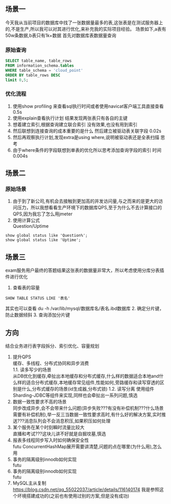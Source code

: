 ## 场景一
今天我从当前项目的数据库中找了一张数据量最多的表,这张表是在测试服务器上的,不是生产,所以我可以对其进行优化,来补充我的实际项目经验。
场景如下,a表有50w条数据,b表只有1k+数据
首先对数据库表数据量查询
### 原始查询
```SQL
SELECT table_name, table_rows 
FROM information_schema.tables 
WHERE table_schema = 'cloud_point' 
ORDER BY table_rows DESC
limit 0,5;
```
### 优化流程
1. 使用show profiling 
来查看sql执行时间或者使用navicat客户端工具直接查看
0.5s
2. 使用explain查看执行计划
结果发现两张表只有各自的主键
3. 想着建立索引,根据查询建立联合索引
没有效果,也没有用到索引
4. 然后联想到连接查询的成本重要的是什么
然后建立被驱动表关联字段
0.02s
5. 然后再观察执行计划,发现extra是using where,说明被驱动表还是全表扫描
思考
6. 由于where条件的字段联想到单表的优化所以思考添加查询字段的索引
时间0.004s
## 场景二
### 原始场景
1. 由于到了新公司,有机会去接触到更加高的并发访问量,与之而来的是更大的访问压力，所以我想看看生产环境下的数据库QPS,至于为什么不去计算接口的QPS,因为我忘了怎么用jmeter
2. 使用计算公式  
Question/Uptime
```
show global status like 'Question%';
show global status like 'Uptime';
```
## 场景三
exam服务用户最终的答题结果这张表的数据量非常大，所以考虑使用分库分表插件进行优化  
1. 查看表的容量
```
SHOW TABLE STATUS LIKE '表名'
```
其实也可以查看 du -h /var/lib/mysql/数据库名/表名.ibd数据库
2. 确定分片键，防止数据倾斜
3. 查询添加分片键
## 方向
结合业务进行表字段拆分、索引优化、容量规划  
1. 提升QPS  
缓存、多线程、分布式协同和异步消费  
1.1. 读多写少的场景  
从DB优化到缓存,牵扯出本地缓存和分布式缓存,什么样的数据适合本地and什么样的适合分布式缓存,本地缓存常见组件,性能如何,旁路缓存和读写穿透的区别是什么,分布式缓存的场景(id生成器,分布式锁)
1.2. 读写分离
使用组件Sharding-JDBC等组件来实现,同样也会牵扯出一系列问题,慎选
2. 数据一致性要求不高的场景  
同步改成异步,会不会带来什么问题(异步失败???有没有补偿机制???什么场景需要有补偿机制),举一反三当数据一致性要求高时,有什么好的解决方案,实时推送???消息队列会不会消息积压,如果积压如何处理
3. 某个服务在某个时刻瞬时流量比较大  
直播和考试???这块儿讲不好就是自掘坟墓,慎选
4. 报表多线程同步写入时如何确保安全性  
futu  ConcurrentHashMap展开需要讲清楚,问题的点在哪里(为什么用),怎么用
5. 事务的隔离级别innodb如何实现  
futu  
6. 事务的隔离级别innodb如何实现  
futu  
7. MySQL主从复制  
https://blog.csdn.net/qq_55022037/article/details/116140174
我是参照这个坏境搭建成功的(之前也有使用过别的方案,但是没有成功)
